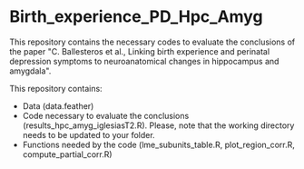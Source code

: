 # Birth_experience_PD_Hpc_Amyg

This repository contains the necessary codes to evaluate the conclusions of the paper "C. Ballesteros et al., Linking birth experience and perinatal depression symptoms to neuroanatomical changes in hippocampus and amygdala". 

This repository contains:
* Data (data.feather)
* Code necessary to evaluate the conclusions (results_hpc_amyg_iglesiasT2.R). Please, note that the working directory needs to be updated to your folder.
* Functions needed by the code (lme_subunits_table.R, plot_region_corr.R, compute_partial_corr.R)
